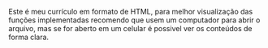 Este é meu currículo em formato de HTML, para melhor visualização das funções implementadas recomendo que usem um computador para abrir o arquivo, mas se for aberto em um celular é possivel ver os conteúdos de forma clara.
